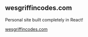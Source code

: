 ## wesgriffincodes.com 

Personal site built completely in React! 

[wesgriffincodes.com](https://wesgriffincodes.com)


